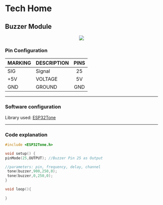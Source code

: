 # Tech Home
## Buzzer Module

<p align="center">
<image src="buzzer.png">
</p>

### Pin Configuration

| MARKING | DESCRIPTION | PINS 
| -       | :-          | :-: |
| SIG     | Signal       | 25 
| +5V     | VOLTAGE     | 5V 
| GND     | GROUND      | GND 

---
### Software configuration
Library used: 
[ESP32Tone]()

---
### Code explanation 
```C++
#include <ESP32Tone.h>

void setup() {
pinMode(25,OUTPUT); //Buzzer Pin 25 as Output

//parameters: pin, frequency, delay, channel
 tone(buzzer,900,250,0);
 tone(buzzer,0,250,0);
}

void loop(){
    
}
```

